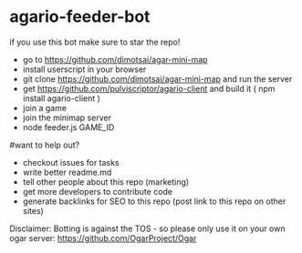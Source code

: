 # agario-feeder-bot

if you use this bot make sure to star the repo!

* go to https://github.com/dimotsai/agar-mini-map
* install userscript in your browser
* git clone https://github.com/dimotsai/agar-mini-map and run the server 
* get https://github.com/pulviscriptor/agario-client and build it ( npm install agario-client )
* join a game
* join the minimap server
* node feeder.js GAME_ID

#want to help out?
* checkout issues for tasks
* write better readme.md
* tell other people about this repo (marketing)
* get more developers to contribute code
* generate backlinks for SEO to this repo (post link to this repo on other sites)



Disclaimer: 
Botting is against the TOS - so please only use it on your own ogar server: https://github.com/OgarProject/Ogar
